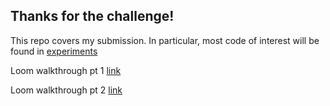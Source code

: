 ## Thanks for the challenge!

This repo covers my submission. In particular, most code of interest will be found in [experiments](frontend/src/lib/experiments)

Loom walkthrough pt 1 [link](https://www.loom.com/share/e1d7f49a88144e89b8f426e3621a7de2)

Loom walkthrough pt 2 [link](https://www.loom.com/share/bef0ca9bf3f94dc5a8e266f4af440981)
